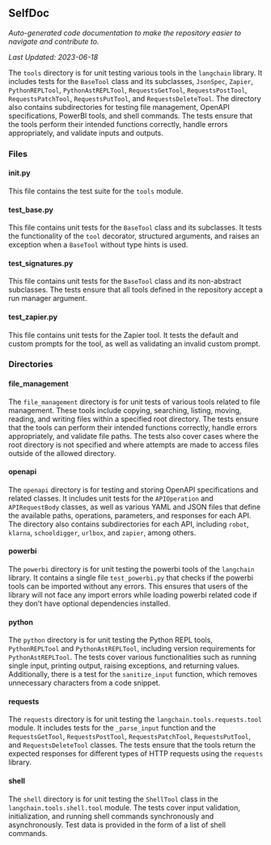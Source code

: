 <!--- START SELFDOC --->
## SelfDoc
_Auto-generated code documentation to make the repository easier to navigate and contribute to._

_Last Updated: 2023-06-18_

The `tools` directory is for unit testing various tools in the `langchain` library. It includes tests for the `BaseTool` class and its subclasses, `JsonSpec`, `Zapier`, `PythonREPLTool`, `PythonAstREPLTool`, `RequestsGetTool`, `RequestsPostTool`, `RequestsPatchTool`, `RequestsPutTool`, and `RequestsDeleteTool`. The directory also contains subdirectories for testing file management, OpenAPI specifications, PowerBI tools, and shell commands. The tests ensure that the tools perform their intended functions correctly, handle errors appropriately, and validate inputs and outputs.

### Files
#### __init__.py
This file contains the test suite for the `tools` module.

#### test_base.py
This file contains unit tests for the `BaseTool` class and its subclasses. It tests the functionality of the `tool` decorator, structured arguments, and raises an exception when a `BaseTool` without type hints is used.

#### test_signatures.py
This file contains unit tests for the `BaseTool` class and its non-abstract subclasses. The tests ensure that all tools defined in the repository accept a run manager argument.

#### test_zapier.py
This file contains unit tests for the Zapier tool. It tests the default and custom prompts for the tool, as well as validating an invalid custom prompt.

### Directories
#### file_management
The `file_management` directory is for unit tests of various tools related to file management. These tools include copying, searching, listing, moving, reading, and writing files within a specified root directory. The tests ensure that the tools can perform their intended functions correctly, handle errors appropriately, and validate file paths. The tests also cover cases where the root directory is not specified and where attempts are made to access files outside of the allowed directory.

#### openapi
The `openapi` directory is for testing and storing OpenAPI specifications and related classes. It includes unit tests for the `APIOperation` and `APIRequestBody` classes, as well as various YAML and JSON files that define the available paths, operations, parameters, and responses for each API. The directory also contains subdirectories for each API, including `robot`, `klarna`, `schooldigger`, `urlbox`, and `zapier`, among others.

#### powerbi
The `powerbi` directory is for unit testing the powerbi tools of the `langchain` library. It contains a single file `test_powerbi.py` that checks if the powerbi tools can be imported without any errors. This ensures that users of the library will not face any import errors while loading powerbi related code if they don't have optional dependencies installed.

#### python
The `python` directory is for unit testing the Python REPL tools, `PythonREPLTool` and `PythonAstREPLTool`, including version requirements for `PythonAstREPLTool`. The tests cover various functionalities such as running single input, printing output, raising exceptions, and returning values. Additionally, there is a test for the `sanitize_input` function, which removes unnecessary characters from a code snippet.

#### requests
The `requests` directory is for unit testing the `langchain.tools.requests.tool` module. It includes tests for the `_parse_input` function and the `RequestsGetTool`, `RequestsPostTool`, `RequestsPatchTool`, `RequestsPutTool`, and `RequestsDeleteTool` classes. The tests ensure that the tools return the expected responses for different types of HTTP requests using the `requests` library.

#### shell
The `shell` directory is for unit testing the `ShellTool` class in the `langchain.tools.shell.tool` module. The tests cover input validation, initialization, and running shell commands synchronously and asynchronously. Test data is provided in the form of a list of shell commands.

<!--- END SELFDOC --->